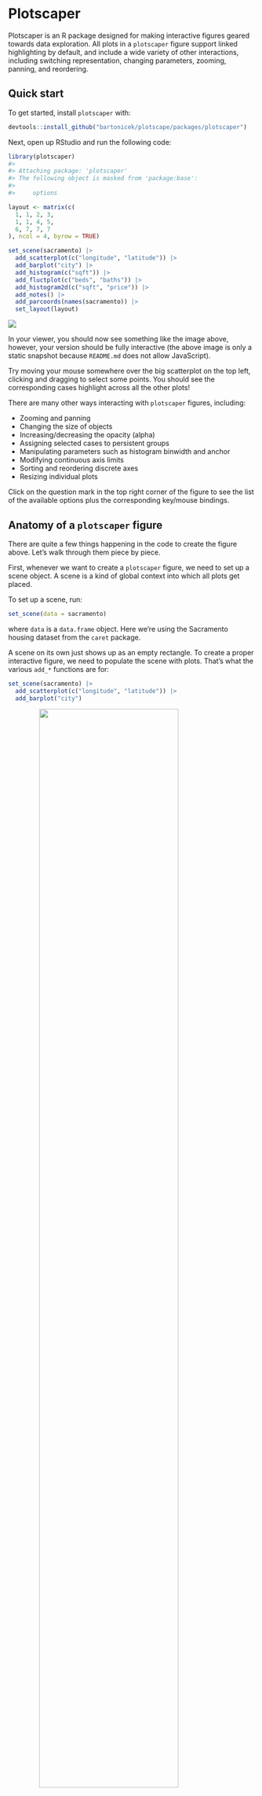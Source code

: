 
<!-- README.md is generated from README.Rmd. Please edit that file -->

# Plotscaper

<!-- badges: start -->
<!-- badges: end -->

Plotscaper is an R package designed for making interactive figures
geared towards data exploration. All plots in a `plotscaper` figure
support linked highlighting by default, and include a wide variety of
other interactions, including switching representation, changing
parameters, zooming, panning, and reordering.

## Quick start

To get started, install `plotscaper` with:

``` r
devtools::install_github("bartonicek/plotscape/packages/plotscaper")
```

Next, open up RStudio and run the following code:

``` r
library(plotscaper)
#> 
#> Attaching package: 'plotscaper'
#> The following object is masked from 'package:base':
#> 
#>     options

layout <- matrix(c(
  1, 1, 2, 3,
  1, 1, 4, 5,
  6, 7, 7, 7
), ncol = 4, byrow = TRUE)

set_scene(sacramento) |>
  add_scatterplot(c("longitude", "latitude")) |>
  add_barplot("city") |>
  add_histogram(c("sqft")) |>
  add_fluctplot(c("beds", "baths")) |>
  add_histogram2d(c("sqft", "price")) |>
  add_notes() |>
  add_parcoords(names(sacramento)) |>
  set_layout(layout)
```

<img src="man/figures/README-unnamed-chunk-3-1.png" style="display: block; margin: auto;" />

In your viewer, you should now see something like the image above,
however, your version should be fully interactive (the above image is
only a static snapshot because `README.md` does not allow JavaScript).

Try moving your mouse somewhere over the big scatterplot on the top
left, clicking and dragging to select some points. You should see the
corresponding cases highlight across all the other plots!

There are many other ways interacting with `plotscaper` figures,
including:

- Zooming and panning
- Changing the size of objects
- Increasing/decreasing the opacity (alpha)
- Assigning selected cases to persistent groups
- Manipulating parameters such as histogram binwidth and anchor
- Modifying continuous axis limits
- Sorting and reordering discrete axes
- Resizing individual plots

Click on the question mark in the top right corner of the figure to see
the list of the available options plus the corresponding key/mouse
bindings.

## Anatomy of a `plotscaper` figure

There are quite a few things happening in the code to create the figure
above. Let’s walk through them piece by piece.

First, whenever we want to create a `plotscaper` figure, we need to set
up a scene object. A scene is a kind of global context into which all
plots get placed.

To set up a scene, run:

``` r
set_scene(data = sacramento)
```

where `data` is a `data.frame` object. Here we’re using the Sacramento
housing dataset from the `caret` package.

A scene on its own just shows up as an empty rectangle. To create a
proper interactive figure, we need to populate the scene with plots.
That’s what the various `add_*` functions are for:

``` r
set_scene(sacramento) |>
  add_scatterplot(c("longitude", "latitude")) |>
  add_barplot("city")
```

<img src="man/figures/README-unnamed-chunk-5-1.png" width="75%" height="75%" style="display: block; margin: auto;" />

The code above creates interactive figure with a linked scatterplot and
a barplot. Simple as. We only need to specify which variables we want to
show in each plot by simple character vectors of their names.

Under the hood, each `plotscaper` figure is an `htmlwidgets` widget,
which means that, whenever we print the figure object, `htmlwidgets`
generates and packages up the underlying HTML and sends it to the
RStudio viewer (which is a kind of Web browser). Thus, if we run code
like below, nothing happens:

``` r
s <- set_scene(sacramento) |>
  add_scatterplot(c("longitude", "latitude")) |>
  add_barplot("city")
```

However, printing the `s` object generates the figure:

``` r
s
```

<img src="man/figures/README-unnamed-chunk-7-1.png" width="75%" height="75%" style="display: block; margin: auto;" />

We can use this fact to generate figures programmatically using R. For
example, here’s how we could create an interactive scatterplot matrix
(SPLOM) of the `Iris` dataset:

``` r

iris_smaller <- iris[, 1:3]
keys <- names(iris_smaller)

s <- set_scene(iris_smaller)

# Loop through columns
for (i in 1:3) {
  for (j in 1:3) {
    # Add a scatterplot if row & column no.'s are different
    if (i != j) s <- s |> add_scatterplot(c(keys[i], keys[j]))
    # Add a histogram if row & column no.'s are the same
    else s <- s |> add_histogram(c(keys[i])) 
  }
}

s
```

<img src="man/figures/README-unnamed-chunk-8-1.png" style="display: block; margin: auto;" />

### Layout

We can control the figure layout by using the `set_layout` function.
This function works similarly to the `layout` function from the
`graphics` package. We just give the function a matrix of numeric values
representing the plot ids, and the figure automatically resizes the
plots based on how many equal-sized rectangles in a grid each plot takes
up.

Here’s how we can create a figure with large scatterplot on the
top-left, a tall histogram on the right-hand side, a short wide
histogram on the bottom, and a small section for notes (not-(e)-plot,
pardon the pun) on the bottom-right:

``` r

layout <- matrix(c(
  1, 1, 2,
  1, 1, 2,
  3, 3, 4
), ncol = 3, byrow = TRUE)

set_scene(sacramento) |>
  add_scatterplot(c("sqft", "price")) |>
  add_histogram("price") |>
  add_histogram("sqft") |>
  add_notes() |>
  set_layout(layout)
```

<img src="man/figures/README-unnamed-chunk-9-1.png" style="display: block; margin: auto;" />

It doesn’t matter when we call the `set_layout` function, as all the
important stuff happens when the HTML for the figure gets generated. The
order in which we add the plots to the scene does matter, however, as
well as the number of plots & the plot ids in the layout. If you want
the formatting to be correct, please ensure that the layout and the
number of plots you add match.

Individual plots can still be resized by pressing and holding the `S`
key and then dragging a widget in the bottom right of the plot area.
Note, however, that this feature isn’t super reliable and may result in
gaps in the layout.

## Reducers

> This section dives into the deeper properties of `plotscaper`. If you
> are happy using the default figures to explore the data, you can skip
> it, however, you may still find it an interesting read.

One of the main goals of the `plotscaper` project is to explore the ways
in which we can combine graphical objects and statistics to produce
visualizations that behave in certain consistent or “natural” ways with
interactive features such as linked selection.

### The problem

Let’s first lay out what the problem is. We’ll use the example of a
static plot constructed with `ggplot2`. Try and see if you can figure
out what’s wrong with the following plot:

``` r

library(ggplot2)
theme_set(theme_bw() + theme(panel.grid = element_blank()))

mtcars$am <- factor(mtcars$am)
mtcars$cyl <- factor(mtcars$cyl)

ggplot(mtcars, aes(x = am, y = mpg, fill = cyl)) +
  geom_bar(stat = "summary", fun = mean) +
  scale_fill_brewer(palette = "Set2")
```

<img src="man/figures/README-unnamed-chunk-10-1.png" style="display: block; margin: auto;" />

Visually, this plot looks perfectly fine. However, take a closer look at
the following line:

``` r
+ geom_bar(stat = "summary", fun = mean)
```

In `ggplot2`, this means that we want to draw bars by summarizing the
y-axis variable by its average, within the levels defined by the product
of the x-axis and fill variables. However, there’s one more operation
that’s applied to the data, which is omitted from the above function
call:

``` r
+ geom_bar(stat = "summary", fun = mean, position = "stack")
```

When using using the `fill` aesthetic with `geom_bar` (as well as other
`geom`s), `ggplot2` applies the stack transformation by default. In the
case of bars, this transformation stacks the bars vertically on top of
each other, effectively summing up the heights of the coloured sub-bars.

But herein lies the problem - stacking is not just a graphical
operation. If we plot a barplot of counts or barplot of sums, then
stacking the bars vertically makes sense: sum of counts and sum of sums
are both valid overall statistics. However, “sum of averages” is a
meaningless statistic, as some data visualization experts have pointed
out:

> “Stacking is useful when the sum of the amounts represented by the
> individual stacked bars is in itself a meaningful amount” (Wilke 2019,
> 52).

> “Because this gives the visual impression of one element that is the
> sum of several others, it is very important that if the element’s size
> is used to display a statistic, then that statistic must be summable.
> Stacking bars that represent counts, sums, or percentages are fine,
> but a stacked bar chart where bars show average values is generally
> meaningless.” (Wills 2011, 112).

Alright, you might say, I cannot sum averages, but since summing sums is
fine, what if we take an average of the averages? Unfortunately,
although it may be tempting, this solution is not correct either - the
mean of group means is not the same as the grand mean:

``` r
set.seed(123456)

A <- rnorm(10)
B <- rnorm(10)
C <- rnorm(10)

# This is fine
c(sum(c(A, B, C)), sum(sum(A), sum(B), sum(C)))
#> [1] 12.31551 12.31551

# This isn't!
c(mean(c(A, B, C)), mean(mean(A), mean(B), mean(C)))
#> [1] 0.4105170 0.7934014
```

Data visualization experts have warned about this too:

> “\[…\] We do this to ensure that aggregate statistics are always
> computed over the input data, and so users do not inadvertantly
> compute e.g., averages of averages, which can easily lead to
> misinterpretation.” (Wu 2022)

So what is a data visualization practitioner to do? Those of you
familiar with `ggplot2` may have one solution ready at hand: instead of
stacking, let’s use dodging and plot the bars side by side:

``` r
ggplot(mtcars, aes(x = am, y = mpg, fill = cyl)) +
  geom_bar(stat = "summary", fun = mean, position = "dodge") +
  scale_fill_brewer(palette = "Set2")
```

<img src="man/figures/README-unnamed-chunk-14-1.png" style="display: block; margin: auto;" />

This works well for static graphics, however, in interactive graphics,
this may not be a desirable solution, for several reasons. Specifically,
if we want our interactive graphics to support linked selection, then
our graphics need to be: a) selectable, and b) able to display
selections. This might seem trivial, however, it does present some
problems for dodging. For example, take a look at the following two
sequences of static plots that could represent the results of linked
selection:

``` r
library(patchwork)
theme_set(theme_bw() + theme(panel.grid = element_blank()))

set.seed(12345)
mtcars$cyl1 <- factor(mtcars$cyl)
mtcars$cyl2 <- factor(sample(mtcars$cyl))
mtcars$cyl3 <- factor(sample(mtcars$cyl))
mtcars$cyl4 <- factor(sample(mtcars$cyl))

p0 <- ggplot(mtcars, aes(am)) + 
  scale_y_continuous(breaks = seq(0, 24, by = 2), expand = c(0, 1)) +
  scale_fill_brewer(palette = "Set2") +
  labs(x = NULL, y = NULL) +
  guides(fill = "none")

p <- list()

for (i in 1:4) {
  p[[i]] <- p0 + geom_bar(aes(fill = .data[[paste0("cyl", i)]]), width = 0.75)
  p[[4 + i]] <- p0 + geom_bar(aes(fill = .data[[paste0("cyl", i)]]), 
                              position = "dodge")
}

wrap_plots(p, nrow = 2)
```

<img src="man/figures/README-unnamed-chunk-15-1.png" style="display: block; margin: auto;" />

In the top row, we use stacking, and in the bottom row, dodging. Notice
that in the top row, the overall shape of the plot remains constant
throughout selection: we always have two “big bars” with constant
height, and only the heights of the coloured sub-bars change. This also
means that we always have two bars to click on or drag our mouse over to
select.

The same is not true for dodging. With dodging, since we plot the
sub-bars side-by-side, selection can affect the overall shape of the
plot dramatically - bars may shrink or grow, or even pop and in out of
existence (see second-from-left plot in the bottom row). As a further
consequence, other parts of the plot such as the axis limits may be
impacted too (see the changing upper y-axis limit in the bottom row).

In my experience, interactive figures with few objects that change
gradually are more visually appealing and easier to read than figures in
which many objects change rapidly. To be perfectly frank, I haven’t
found a great citation to support this hunch yet, but it seems clear
from basic principles of visual perception. Objects on the screen
compete for our attention, and the more there is of them, and the more
they move and jump around, the harder it may be to stay on task. From
the [Gestalt principles of visual
perception](http://www.scholarpedia.org/article/Gestalt_principles), we
know that if we want to group things visually together, we place them in
a common, closed region. This is what stacking does - by stacking, we
end up with fewer well-behaved objects to worry about.

### Reducers to the rescue

Let’s tackle the problem from a different direction. Say that we want to
stack our objects. As we have demonstrated, some types of statistics
such as sums or counts can be stacked, whereas others such as means
cannot. But what makes a statistic “stackable”?

Turns out, we can encapsulate the concept of a “stackable thing” in a
reducer. For our purposes, a reducer is a pair of functions:

- `initialfn`: An *initial* function which takes no arguments and
  produces some value
- `reducefn`: A *reduce* function which combines two values to produce a
  new one

Further, `initialfn` and `reducefn` must have the following two
properties:

``` r
reducefn(a, initialfn()) == reducefn(initialfn(), a) == a   # Unitality
reducefn(reducefn(a, b), c) == reducefn(a, reducefn(b, c))  # Associativity
```

If you’re familiar with how R’s higher-order `Reduce` function, `reduce`
/ `fold` functions from other programming languages, or if you know
something about [Monoids](https://en.wikipedia.org/wiki/Monoid), then
this should be fairly familiar. If this all looks weird to you, don’t
worry, it looked weird to me the first time I saw it too.

The important thing to grasp is that some functions can be used as
reducers and others cannot. For example, as we have shown above,
summation can be used as a reducer:

``` r
# Valid sum reducer
initialfn <- function() 0
reducefn <- function(x, y) x + y

reducefn(initialfn(), 5)
#> [1] 5

c(reducefn(1, reducefn(2, 3)),
  reducefn(reducefn(1, 2), 3)
)
#> [1] 6 6
```

Multiplication is fine as well:

``` r
# Valid product reducer
initialfn <- function() 1
reducefn <- function(x, y) x * y

reducefn(initialfn(), 5)
#> [1] 5

c(reducefn(1, reducefn(2, 3)),
  reducefn(reducefn(1, 2), 3)
)
#> [1] 6 6
```

Concatenation of strings works too:

``` r
# Valid concatenation reducer
initialfn <- function() ""
reducefn <- function(x, y) paste0(x, y)

reducefn(initialfn(), "hello")
#> [1] "hello"

c(reducefn("hello", reducefn(" ", "world")),
  reducefn(reducefn("hello", " "), "world")
)
#> [1] "hello world" "hello world"
```

But, for example, exponentiation does not work:

``` r
# Invalid exponentiation reducer
initialfn <- function() "???" # No c such that x^c == c^x == x
reducefn <- function(x, y) x^y

c(reducefn(2, reducefn(3, 2)),
  reducefn(reducefn(2, 3), 2)
)
#> [1] 512  64
```

Likewise, as we have shown previously, means don’t work either:

``` r
# Invalid mean reducer
initialfn <- function() "???" # For mean(c, x) == x, we would need c == x,
                              # but we cannot depend on x or any parameter
reducefn <- function(x, y) (x + y) / 2

c(reducefn(1, reducefn(2, 3)),
  reducefn(reducefn(1, 2), 3)
)
#> [1] 1.75 2.25
```

At this point, maybe you’re getting excited, or you still don’t see what
the point is. Either way, to get to the point, plots in `plotscaper`
support custom reducers. The only difference from the code we’ve been
writing above is that we need to write `initialfn` and `reducefn` in
JavaScript (using `htmlwidgets::JS` function), and pass it to `reducer`
(which is just a wrapper around `list`).

### Barplot of maximums

For example, here’s how we can plot a barplot of maximums:

``` r

library(htmlwidgets)

max_reducer <- reducer(
  name = "max",
  initialfn = JS("() => -Infinity"),          # max(x, -Inf) = x
  reducefn = JS("(x, y) => Math.max(x, y)")   # JavaScript's version of max
)

set_scene(sacramento) |>
  add_scatterplot(c("sqft", "price")) |>
  add_barplot(c("city", "price"), 
              options = list(reducer = max_reducer))
```

<img src="man/figures/README-unnamed-chunk-22-1.png" style="display: block; margin: auto;" />

Since maximum is also a valid reducer, stacking behaves as expected! One
thing we have to be careful about is that, since maximums are only
weakly not strictly ordered (i.e. we have $x \leq \max(x, y)$ not
$x < \max(x, y)$), we might end up with overplotting if the maximums of
two groups are the same (at some point, I’ll try to add a way to cycle
group order to mitigate this). However, the important point is that the
overall statistics will still be correct, and the y-axis limits won’t
change with selection.

Currently, `plotscaper` only supports numeric operations as reducers,
but theoretically there’s no reason why reducers could not operate on
other types of data, such as string, dates, objects, etc…

## Performance

While `plotscaper` wasn’t designed specifically for performance, it can
perform fairly well on moderately-sized datasets (thanks largely to the
work of the super smart people who optimize the JavaScript engines like
V8, rather than any real ability on my part).

For example, if you want to put it to a stress test, try creating a
figure with the entire `diamonds` dataset from the `ggplot2` package:

``` r
set_scene(ggplot2::diamonds) |>
  add_scatterplot(c("carat", "price")) |>
  add_fluctplot(c("cut", "color")) |>
  add_barplot(c("color"))
```

<img src="man/figures/README-unnamed-chunk-23-1.png" style="display: block; margin: auto;" />

With 50,000 cases, dragging to select points in the scatterplot becomes
a bit sluggish on my machine, but still fast enough to give the figure
an “interactive” rather than “slideshow” feel. Your mileage may vary.
Note that most of the slowdown is due to rendering rather than
computation - removing the scatterplot with its 50,000 points makes the
interactions a lot snappier.

Also, frustratingly, there seems to be a small slowdown when interacting
with the figure in the RStudio viewer panel rather than in the browser
window. Interestingly, this does not seem to be related to the dataset
size. I’m not very familiar with the RStudio internals and have no idea
why this might be, but for now, if you want faster interactions I
recommend just opening up a browser window, e.g. by clicking the icon in
the top right of the viewer:

<img src="man/figures/browser.png" width="75%" height="75%" style="display: block; margin: auto;" />

(if you know the reason behind this slowdown, please email me at
<abar435@aucklanduni.ac.nz>)

Anyway, if you need fast figures with larger datasets, I recommend:

- Run the figure in the browser rather than viewer
- Use plots which summarize the data (e.g. barplots, 2D histograms),
  rather than plots which show all of the datapoints
- If everything else fails, subsample the data

# References

<div id="refs" class="references csl-bib-body hanging-indent">

<div id="ref-wilke2019" class="csl-entry">

Wilke, Claus O. 2019. *Fundamentals of Data Visualization: A Primer on
Making Informative and Compelling Figures*. O’Reilly Media.

</div>

<div id="ref-wills2011" class="csl-entry">

Wills, Graham. 2011. *Visualizing Time: Designing Graphical
Representations for Statistical Data*. Springer Science & Business
Media.

</div>

<div id="ref-wu2022" class="csl-entry">

Wu, Eugene. 2022. “View Composition Algebra for Ad Hoc Comparison.”
*IEEE Transactions on Visualization and Computer Graphics* 28 (6):
2470–85.

</div>

</div>
